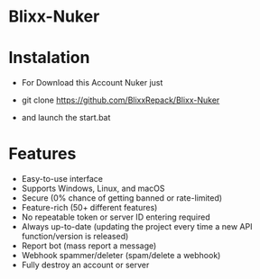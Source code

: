 # Blixx-Nuker

# Instalation

- For Download this Account Nuker just

- git clone https://github.com/BlixxRepack/Blixx-Nuker

- and launch the start.bat

# Features 

 - Easy-to-use interface
 - Supports Windows, Linux, and macOS
 - Secure (0% chance of getting banned or rate-limited)
 - Feature-rich (50+ different features)
 - No repeatable token or server ID entering required
 - Always up-to-date (updating the project every time a new API function/version is released)
 - Report bot (mass report a message)
 - Webhook spammer/deleter (spam/delete a webhook)
 - Fully destroy an account or server

